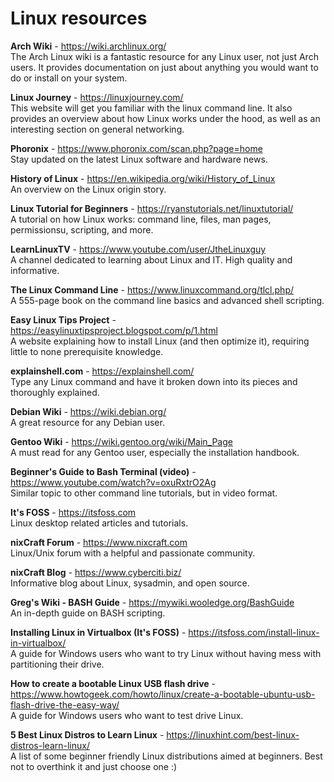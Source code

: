 # Linux resources

__Arch Wiki__ - https://wiki.archlinux.org/ \
The Arch Linux wiki is a fantastic resource for any Linux user, not just Arch users. It provides documentation on just about anything you would want to do or install on your system.

__Linux Journey__ - https://linuxjourney.com/ \
This website will get you familiar with the linux command line. It also provides an overview about how Linux works under the hood, as well as an interesting section on general networking.

__Phoronix__ - https://www.phoronix.com/scan.php?page=home \
Stay updated on the latest Linux software and hardware news.

__History of Linux__ - https://en.wikipedia.org/wiki/History_of_Linux \
An overview on the Linux origin story.

__Linux Tutorial for Beginners__ - https://ryanstutorials.net/linuxtutorial/ \
A tutorial on how Linux works: command line, files, man pages, permissionsu, scripting, and more.

__LearnLinuxTV__ - https://www.youtube.com/user/JtheLinuxguy \
A channel dedicated to learning about Linux and IT. High quality and informative.

__The Linux Command Line__ - https://www.linuxcommand.org/tlcl.php/ \
A 555-page book on the command line basics and advanced shell scripting.

__Easy Linux Tips Project__ - https://easylinuxtipsproject.blogspot.com/p/1.html \
A website explaining how to install Linux (and then optimize it), requiring little to none prerequisite knowledge.

__explainshell.com__ - https://explainshell.com/ \
Type any Linux command and have it broken down into its pieces and thoroughly explained.

__Debian Wiki__ - https://wiki.debian.org/ \
A great resource for any Debian user.

__Gentoo Wiki__ - https://wiki.gentoo.org/wiki/Main_Page \
A must read for any Gentoo user, especially the installation handbook.

__Beginner's Guide to Bash Terminal (video)__ - https://www.youtube.com/watch?v=oxuRxtrO2Ag \
Similar topic to other command line tutorials, but in video format.

__It's FOSS__ - https://itsfoss.com \
Linux desktop related articles and tutorials.

__nixCraft Forum__ - https://www.nixcraft.com \
Linux/Unix forum with a helpful and passionate community.

__nixCraft Blog__ - https://www.cyberciti.biz/ \
Informative blog about Linux, sysadmin, and open source.

__Greg's Wiki - BASH Guide__ - https://mywiki.wooledge.org/BashGuide \
An in-depth guide on BASH scripting.

__Installing Linux in Virtualbox (It's FOSS)__ - https://itsfoss.com/install-linux-in-virtualbox/ \
A guide for Windows users who want to try Linux without having mess with partitioning their drive.

__How to create a bootable Linux USB flash drive__ - https://www.howtogeek.com/howto/linux/create-a-bootable-ubuntu-usb-flash-drive-the-easy-way/ \
A guide for Windows users who want to test drive Linux.

__5 Best Linux Distros to Learn Linux__ - https://linuxhint.com/best-linux-distros-learn-linux/ \
A list of some beginner friendly Linux distributions aimed at beginners. Best not to overthink it and just choose one :)
